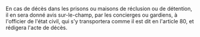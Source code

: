   
En cas de décès dans les prisons ou maisons de réclusion ou de détention, il en sera donné avis sur-le-champ, par les concierges ou gardiens, à l'officier de l'état civil, qui s'y transportera comme il est dit en l'article 80, et rédigera l'acte de décès.  

  
